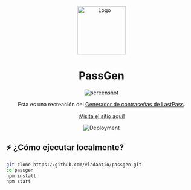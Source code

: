 <div align="center">

<img alt="Logo" src="https://vladantio.github.io/passgen/icon.svg" style="width:8rem;">

# PassGen

![screenshot](https://github.com/user-attachments/assets/26c3c6e9-0632-45e7-923d-b0dabfce9b08)

Esta es una recreación del [Generador de contraseñas de LastPass](https://www.lastpass.com/features/password-generator).

[¡Visita el sitio aquí!](https://vladantio.github.io/passgen)

![Deployment](https://github.com/vladantio/passgen/actions/workflows/deploy.yml/badge.svg)

</div>

## ⚡ ¿Cómo ejecutar localmente?

```bash
git clone https://github.com/vladantio/passgen.git
cd passgen
npm install
npm start
```
